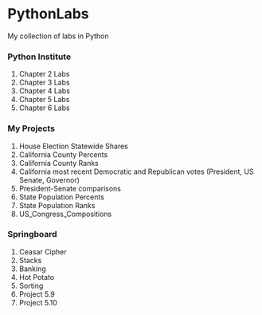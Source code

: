 # PythonLabs
My collection of labs in Python

<h3>Python Institute</h3>
<ol>
<li>Chapter 2 Labs</li>
<li>Chapter 3 Labs</li>
<li>Chapter 4 Labs</li>
<li>Chapter 5 Labs</li>
<li>Chapter 6 Labs</li></ol>

<h3>My Projects</h3>
<ol><li>House Election Statewide Shares</li>
<li>California County Percents</li>
<li>California County Ranks</li>
<li>California most recent Democratic and Republican votes (President, US Senate, Governor)</li>
<li>President-Senate comparisons</li>
<li>State Population Percents</li>
<li>State Population Ranks</li>
<li>US_Congress_Compositions</li></ol>
  
<h3>Springboard</h3>
<ol><li>Ceasar Cipher</li>
  <li>Stacks</li>
  <li>Banking</li>
  <li>Hot Potato</li>
  <li>Sorting</li>
  <li>Project 5.9</li>
<li>Project 5.10</li></ol>
